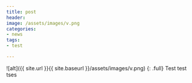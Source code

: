 ```yaml
---
title: post
header:
image: /assets/images/v.png
categories:
- news
tags:
- test

---
```

![alt]({{ site.url }}{{ site.baseurl }}/assets/images/v.png)
{: .full}
Test test tses